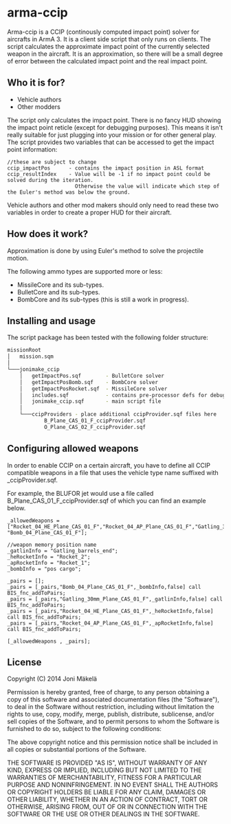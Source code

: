 arma-ccip
=========
Arma-ccip is a CCIP (continously computed impact point) solver for aircrafts in ArmA 3. It is a client side script that only runs on clients. The script calculates the approximate impact point of the currently selected weapon in the aircraft. It is an approximation, so there will be a small degree of error between the calculated impact point and the real impact point.

Who it is for?
--
- Vehicle authors
- Other modders

The script only calculates the impact point. There is no fancy HUD showing the impact point reticle (except for debugging purposes). This means it isn't really suitable for just plugging into your mission or for other general play. The script provides two variables that can be accessed to get the impact point information:
```
//these are subject to change
ccip_impactPos		- contains the impact position in ASL format
ccip_resultIndex	- Value will be -1 if no impact point could be solved during the iteration.
			  		  Otherwise the value will indicate which step of the Euler's method was below the ground.
```
Vehicle authors and other mod makers should only need to read these two variables in order to create a proper HUD for their aircraft.

How does it work?
--
Approximation is done by using Euler's method to solve the projectile  motion.

The following ammo types are supported more or less:

  - MissileCore and its sub-types.
  - BulletCore and its sub-types.
  - BombCore and its sub-types (this is still a work in progress).

Installing and usage
--
The script package has been tested with the following folder structure:
```sh
missionRoot
│   mission.sqm 
│
└───jonimake_ccip
    │   getImpactPos.sqf        - BulletCore solver
    │   getImpactPosBomb.sqf    - BombCore solver
    │   getImpactPosRocket.sqf  - MissileCore solver
    │   includes.sqf            - contains pre-processor defs for debugging 
    │   jonimake_ccip.sqf       - main script file
    │
    └───ccipProviders - place additional ccipProvider.sqf files here
            B_Plane_CAS_01_F_ccipProvider.sqf
            O_Plane_CAS_02_F_ccipProvider.sqf
```

Configuring allowed weapons
--
In order to enable CCIP on a certain aircraft, you have to define all CCIP compatible weapons in a file that uses the vehicle type name suffixed with _ccipProvider.sqf. 

For example, the BLUFOR jet would use a file called B_Plane_CAS_01_F_ccipProvider.sqf of which you can find an example below.
```sqf
_allowedWeapons = ["Rocket_04_HE_Plane_CAS_01_F","Rocket_04_AP_Plane_CAS_01_F","Gatling_30mm_Plane_CAS_01_F", "Bomb_04_Plane_CAS_01_F"];

//weapon memory position name
_gatlinInfo = "Gatling_barrels_end";
_heRocketInfo = "Rocket_2";
_apRocketInfo = "Rocket_1";
_bombInfo = "pos cargo";

_pairs = [];
_pairs = [_pairs,"Bomb_04_Plane_CAS_01_F",_bombInfo,false] call BIS_fnc_addToPairs;
_pairs = [_pairs,"Gatling_30mm_Plane_CAS_01_F",_gatlinInfo,false] call BIS_fnc_addToPairs;
_pairs = [_pairs,"Rocket_04_HE_Plane_CAS_01_F",_heRocketInfo,false] call BIS_fnc_addToPairs;
_pairs = [_pairs,"Rocket_04_AP_Plane_CAS_01_F",_apRocketInfo,false] call BIS_fnc_addToPairs;

[_allowedWeapons , _pairs];
```

License
--
Copyright (C) 2014 Joni Mäkelä

Permission is hereby granted, free of charge, to any person obtaining a copy of this software and associated documentation files (the "Software"), to deal in the Software without restriction, including without limitation the rights to use, copy, modify, merge, publish, distribute, sublicense, and/or sell copies of the Software, and to permit persons to whom the Software is furnished to do so, subject to the following conditions:

The above copyright notice and this permission notice shall be included in all copies or substantial portions of the Software.

THE SOFTWARE IS PROVIDED "AS IS", WITHOUT WARRANTY OF ANY KIND, EXPRESS OR IMPLIED, INCLUDING BUT NOT LIMITED TO THE WARRANTIES OF MERCHANTABILITY, FITNESS FOR A PARTICULAR PURPOSE AND NONINFRINGEMENT. IN NO EVENT SHALL THE AUTHORS OR COPYRIGHT HOLDERS BE LIABLE FOR ANY CLAIM, DAMAGES OR OTHER LIABILITY, WHETHER IN AN ACTION OF CONTRACT, TORT OR OTHERWISE, ARISING FROM, OUT OF OR IN CONNECTION WITH THE SOFTWARE OR THE USE OR OTHER DEALINGS IN THE SOFTWARE.

